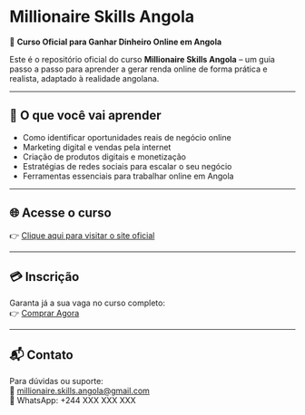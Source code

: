 # Millionaire Skills Angola

💼 **Curso Oficial para Ganhar Dinheiro Online em Angola**

Este é o repositório oficial do curso **Millionaire Skills Angola** – um guia passo a passo para aprender a gerar renda online de forma prática e realista, adaptado à realidade angolana.

---

## 📖 O que você vai aprender
- Como identificar oportunidades reais de negócio online  
- Marketing digital e vendas pela internet  
- Criação de produtos digitais e monetização  
- Estratégias de redes sociais para escalar o seu negócio  
- Ferramentas essenciais para trabalhar online em Angola  

---

## 🌐 Acesse o curso
👉 [Clique aqui para visitar o site oficial](https://millionaireskillsangola.github.io/millionaire-skills-angola/)

---

## 💳 Inscrição
Garanta já a sua vaga no curso completo:  
👉 [Comprar Agora](https://pay.kuenha.com/4fe88a11-eff5-4742-bcc5-67f6e5e4b785)

---

## 📬 Contato
Para dúvidas ou suporte:  
📧 millionaire.skills.angola@gmail.com  
📱 WhatsApp: +244 XXX XXX XXX
